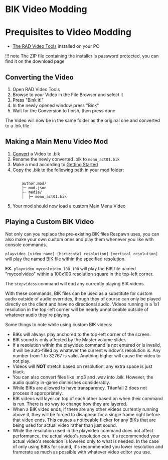# BIK Video Modding

# Prequisites to Video Modding

- [The RAD Video Tools](http://www.radgametools.com/bnkdown.htm)
installed on your PC

!!! note
    The ZIP file containing the installer is password protected, you can find it on the download page
    

## Converting the Video

1. Open RAD Video Tools
2. Browse to your Video in the File Browser and select it
3. Press "Bink it!"
4. In the newly opened window press "Bink"
5. Wait for the Conversion to finish, then press done

The Video will now be in the same folder as the original one and converted to a .bik file


## Making a Main Menu Video Mod

1. [Convert](#converting-the-video) a Video to .bik
2. Rename the newly converted .bik to `menu_act01.bik`
3. Make a mod according to [Getting Started](../gettingstarted.md)
4. Copy the .bik to the following path in your mod folder:
    ```text

        author.mod/
        ├─ mod.json
        ├─ media/
        │  ├─ menu_act01.bik
    ```
5. Your mod should now load a custom Main Menu Video


## Playing a Custom BIK Video

Not only can you replace the pre-existing BIK files Respawn uses, you can also make your own custom ones and play them whenever you like with console commands.

`playvideo [video name] [horizontal resolution] [vertical resolution]` will play the named BIK file within the specified resolution.

**EX.** `playvideo mycoolvideo 100 100` will play the BIK file named "mycoolvideo" within a 100x100 resolution square in the top-left corner.

The `stopvideos` command will end any currently playing BIK videos.

With these commands, BIK files can be used as a substitute for custom audio outside of audio overrides, though they of course can only be played directly on the client and have no directional audio. Videos running in a 1x1 resolution in the top-left corner will be nearly unnoticeable outside of whatever audio they're playing.

Some things to note while using custom BIK videos:

* BIKs will always play anchored to the top-left corner of the screen.
* BIK sound is only affected by the Master volume slider.
* If a resolution within the playvideo command is not entered or is invalid, it will be auto-filled by whatever the current window's resolution is. Any number from 1 to 32767 is valid. Anything higher will cause the video to not play.
* Videos will **NOT** stretch based on resolution, any extra space is just black.
* You can also convert files like .mp3 and .wav into .bik. However, the audio quality in-game diminishes considerably.
* While BIKs are allowed to have transparency, Titanfall 2 does not process it appropriately.
* BIK videos will layer on top of each other based on when their command is run. There is no way to change how they are layered.
* When a BIK video ends, if there are any other videos currently running above it, they will be forced to disappear for a single frame right before that video ends. This causes a noticeable flicker for any BIKs that are being used for actual video rather than just sound.
* While the resolution used in the playvideo command does not affect performance, the actual video's resolution can. It's recommended your actual video's resolution is lowered only to what is needed. In the case of only using BIKs for sound, it's recommended you lower resolution and framerate as much as possible with whatever video editor you use.
